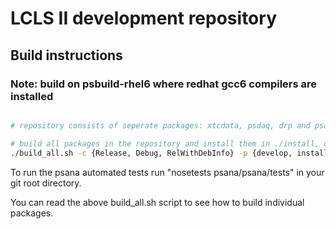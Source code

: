 # LCLS II development repository
## Build instructions
### Note: build on psbuild-rhel6 where redhat gcc6 compilers are installed
```bash

# repository consists of seperate packages: xtcdata, psdaq, drp and psana

# build all packages in the repository and install them in ./install, option to choose build type
./build_all.sh -c {Release, Debug, RelWithDebInfo} -p {develop, install}
```

To run the psana automated tests run "nosetests psana/psana/tests" in your git root directory.

You can read the above build_all.sh script to see how to build individual packages.
